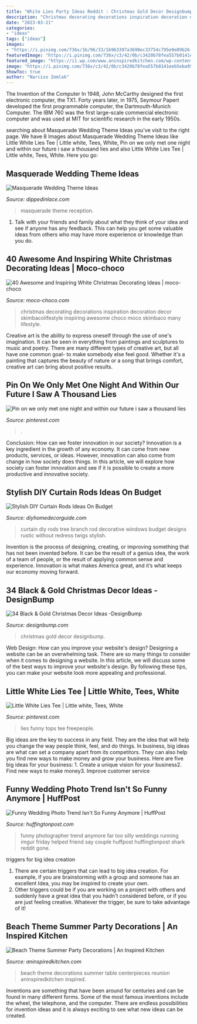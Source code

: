 ```yaml
---
title: "White Lies Party Ideas Reddit : Christmas Gold Decor Designbump"
description: "Christmas decorating decorations inspiration decoration decor skimbacolifestyle inspiring awesome choco moco skimbaco many lifestyle"
date: "2023-03-21"
categories:
- "ideas"
tags: ["ideas"]
images:
- "https://i.pinimg.com/736x/1b/96/33/1b963397a3698ec33754c795e9e09b26--grunge-party-young-wild-free.jpg"
featuredImage: "https://i.pinimg.com/736x/c3/42/0b/c3420b78fea557b0141eeb5eba95dc0e.jpg"
featured_image: "https://i1.wp.com/www.aninspiredkitchen.com/wp-content/uploads/2013/07/family-reunion-2013-0221-e1374466838447.jpg?resize=768%2C1024"
image: "https://i.pinimg.com/736x/c3/42/0b/c3420b78fea557b0141eeb5eba95dc0e.jpg"
ShowToc: true
author: "Narciso Zemlak"
---
```



The Invention of the Computer
In 1948, John McCarthy designed the first electronic computer, the TX1. Forty years later, in 1975, Seymour Papert developed the first programmable computer, the Dartmouth-Munich Computer. The IBM 760 was the first large-scale commercial electronic computer and was used at MIT for scientific research in the early 1950s.

	

		
searching about Masquerade Wedding Theme Ideas you've visit to the right page. We have 8 Images about Masquerade Wedding Theme Ideas like Little White Lies Tee | Little white, Tees, White, Pin on we only met one night and within our future i saw a thousand lies and also Little White Lies Tee | Little white, Tees, White. Here you go:
		
    
## Masquerade Wedding Theme Ideas

<img loading=lazy src="http://dippedinlace.com/wp-content/uploads/2014/06/Masquerade-Wedding-Theme-Ideas.jpg" onerror="this.onerror=null;this.src='https://tse4.mm.bing.net/th?id=OIP.FLWDsWNi5M7S2kry80Nd-QHaLK&amp;pid=15.1';" alt="Masquerade Wedding Theme Ideas">

_Source: dippedinlace.com_

>masquerade theme reception. 

	

1. Talk with your friends and family about what they think of your idea and see if anyone has any feedback. This can help you get some valuable ideas from others who may have more experience or knowledge than you do.

    
## 40 Awesome And Inspiring White Christmas Decorating Ideas | Moco-choco

<img loading=lazy src="https://i1.wp.com/moco-choco.com/wp-content/uploads/2015/12/all-white-christmas-decorating-ideas.jpg?resize=750%2C1002&amp;ssl=1" onerror="this.onerror=null;this.src='https://tse3.mm.bing.net/th?id=OIP.FfsifNgsCnr2ikjJcQOezAHaJ5&amp;pid=15.1';" alt="40 Awesome and Inspiring White Christmas Decorating Ideas | moco-choco">

_Source: moco-choco.com_

>christmas decorating decorations inspiration decoration decor skimbacolifestyle inspiring awesome choco moco skimbaco many lifestyle. 

	

Creative art is the ability to express oneself through the use of one's imagination. It can be seen in everything from paintings and sculptures to music and poetry. There are many different types of creative art, but all have one common goal- to make somebody else feel good. Whether it's a painting that captures the beauty of nature or a song that brings comfort, creative art can bring about positive results.

    
## Pin On We Only Met One Night And Within Our Future I Saw A Thousand Lies

<img loading=lazy src="https://i.pinimg.com/736x/1b/96/33/1b963397a3698ec33754c795e9e09b26--grunge-party-young-wild-free.jpg" onerror="this.onerror=null;this.src='https://tse4.mm.bing.net/th?id=OIP.q3PkJ1jD8d0T7JvVv6sDlgHaLB&amp;pid=15.1';" alt="Pin on we only met one night and within our future i saw a thousand lies">

_Source: pinterest.com_

>. 

	

Conclusion: How can we foster innovation in our society?
Innovation is a key ingredient in the growth of any economy. It can come from new products, services, or ideas. However, innovation can also come from change in how society does things. In this article, we will explore how society can foster innovation and see if it is possible to create a more productive and innovative society.

    
## Stylish DIY Curtain Rods Ideas On Budget

<img loading=lazy src="http://diyhomedecorguide.com/wp-content/uploads/2014/12/Branch-Curtain-Rod-with-Twigs.jpg" onerror="this.onerror=null;this.src='https://tse4.mm.bing.net/th?id=OIP.daEfPlywVMDqSznjQSwGzQHaFj&amp;pid=15.1';" alt="Stylish DIY Curtain Rods Ideas On Budget">

_Source: diyhomedecorguide.com_

>curtain diy rods tree branch rod decorative windows budget designs rustic without redress twigs stylish. 

	

Invention is the process of designing, creating, or improving something that has not been invented before. It can be the result of a genius idea, the work of a team of people, or the result of applying common sense and experience. Innovation is what makes America great, and it’s what keeps our economy moving forward.

    
## 34 Black &amp; Gold Christmas Decor Ideas -DesignBump

<img loading=lazy src="https://designbump.com/wp-content/uploads/2015/12/Glittering-Black-And-Gold-Christmas-Decor-ideas-35.jpg" onerror="this.onerror=null;this.src='https://tse4.mm.bing.net/th?id=OIP.CMv3tFyXD20CmVa16TxfGwHaJ4&amp;pid=15.1';" alt="34 Black &amp; Gold Christmas Decor Ideas -DesignBump">

_Source: designbump.com_

>christmas gold decor designbump. 

	

Web Design: How can you improve your website's design?
Designing a website can be an overwhelming task. There are so many things to consider when it comes to designing a website. In this article, we will discuss some of the best ways to improve your website's design. By following these tips, you can make your website look more appealing and professional.

    
## Little White Lies Tee | Little White, Tees, White

<img loading=lazy src="https://i.pinimg.com/736x/c3/42/0b/c3420b78fea557b0141eeb5eba95dc0e.jpg" onerror="this.onerror=null;this.src='https://tse1.mm.bing.net/th?id=OIP.V2aiQh09_Ja0jb9meLAysAHaLH&amp;pid=15.1';" alt="Little White Lies Tee | Little white, Tees, White">

_Source: pinterest.com_

>lies funny tops tee freepeople. 

	

Big ideas are the key to success in any field. They are the idea that will help you change the way people think, feel, and do things. In business, big ideas are what can set a company apart from its competitors. They can also help you find new ways to make money and grow your business. Here are five big ideas for your business: 1. Create a unique vision for your business2. Find new ways to make money3. Improve customer service
    
## Funny Wedding Photo Trend Isn&#039;t So Funny Anymore | HuffPost

<img loading=lazy src="https://s-i.huffpost.com/gen/1192859/images/o-FUNNY-WEDDING-PHOTO-facebook.jpg" onerror="this.onerror=null;this.src='https://tse2.mm.bing.net/th?id=OIP.JNfuN7o5W-ZBfym_I05IKAHaGN&amp;pid=15.1';" alt="Funny Wedding Photo Trend Isn&#039;t So Funny Anymore | HuffPost">

_Source: huffingtonpost.com_

>funny photographer trend anymore far too silly weddings running imgur friday helped friend say couple huffpost huffingtonpost shark reddit gone. 

	

triggers for big idea creation
1. There are certain triggers that can lead to big idea creation. For example, if you are brainstorming with a group and someone has an excellent Idea, you may be inspired to create your own. 
2. Other triggers could be if you are working on a project with others and suddenly have a great idea that you hadn't considered before, or if you are just feeling creative. Whatever the trigger, be sure to take advantage of it!

    
## Beach Theme Summer Party Decorations | An Inspired Kitchen

<img loading=lazy src="https://i1.wp.com/www.aninspiredkitchen.com/wp-content/uploads/2013/07/family-reunion-2013-0221-e1374466838447.jpg?resize=768%2C1024" onerror="this.onerror=null;this.src='https://tse4.mm.bing.net/th?id=OIP.ugSqQFG2lB8SEtDVl6DU8wHaJ4&amp;pid=15.1';" alt="Beach Theme Summer Party Decorations | An Inspired Kitchen">

_Source: aninspiredkitchen.com_

>beach theme decorations summer table centerpieces reunion aninspiredkitchen inspired. 

	

Inventions are something that have been around for centuries and can be found in many different forms. Some of the most famous inventions include the wheel, the telephone, and the computer. There are endless possibilities for invention ideas and it is always exciting to see what new ideas can be created.

